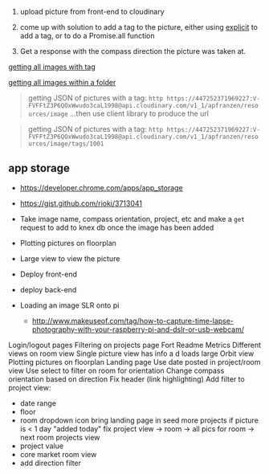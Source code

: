1. upload picture from front-end to cloudinary
1. come up with solution to add a tag to the picture, either using [explicit](http://cloudinary.com/documentation/image_upload_api_reference#explicit) to add a tag, or to do a Promise.all function

1. Get a response with the compass direction the picture was taken at.

[getting all images with tag](https://support.cloudinary.com/hc/en-us/articles/203189031-How-to-retrieve-a-list-of-all-resources-sharing-the-same-tag-)

[getting all images within a folder](https://support.cloudinary.com/hc/en-us/articles/202521082-How-to-list-all-images-within-a-folder-)

> getting JSON of pictures with a tag: `http https://447252371969227:V-FVFFtZ3P6QOxWwudo3caL1998@api.cloudinary.com/v1_1/apfranzen/resources/image`
...then use client library to produce the url

> getting JSON of pictures with a tag: `http https://447252371969227:V-FVFFtZ3P6QOxWwudo3caL1998@api.cloudinary.com/v1_1/apfranzen/resources/image/tags/1001`

## app storage
- https://developer.chrome.com/apps/app_storage
- https://gist.github.com/rioki/3713041

- Take image name, compass orientation, project, etc and make a `get` request to add to knex db once the image has been added
- Plotting pictures on floorplan
- Large view to view the picture
- Deploy front-end
- deploy back-end
- Loading an image SLR onto pi
  - http://www.makeuseof.com/tag/how-to-capture-time-lapse-photography-with-your-raspberry-pi-and-dslr-or-usb-webcam/

Login/logout pages
Filtering on projects page
Fort
Readme
Metrics
Different views on room view
Single picture view has info a d loads large
Orbit view
Plotting pictures on floorplan
Landing page
Use date posted in project/room view
Use select to filter on room for orientation
Change compass orientation based on direction
Fix header (link highlighting)
Add filter to project view:
  - date range
  - floor
  - room dropdown
icon
bring landing page in
seed more projects
if picture is < 1 day "added today"
fix project view -> room -> all pics for room -> next room
projects view
  - project value
  - core market
room view
  - add direction filter
